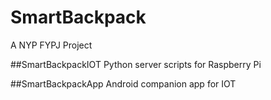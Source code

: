 # SmartBackpack
A NYP FYPJ Project

##SmartBackpackIOT
Python server scripts for Raspberry Pi

##SmartBackpackApp
Android companion app for IOT
